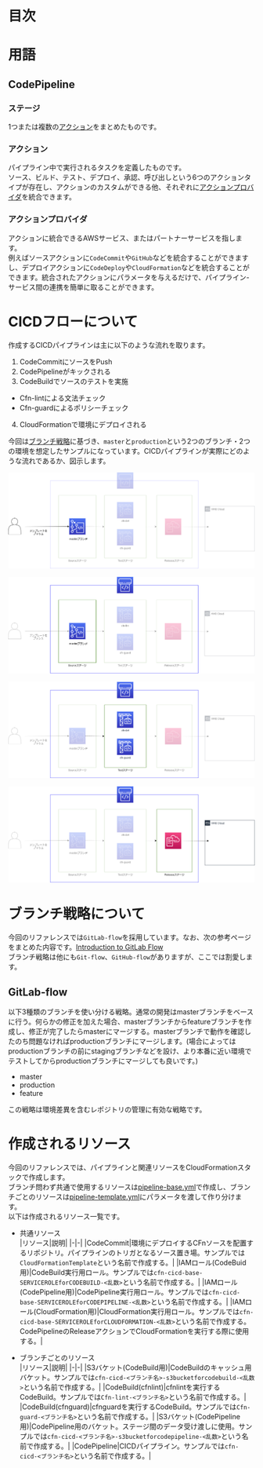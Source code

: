# 目次

# 用語
## CodePipeline
### ステージ
1つまたは複数の[アクション](#アクション)をまとめたものです。  

### アクション
パイプライン中で実行されるタスクを定義したものです。  
ソース、ビルド、テスト、デプロイ、承認、呼び出しという6つのアクションタイプが存在し、アクションのカスタムができる他、それぞれに[アクションプロバイダ](#アクションプロバイダ)を統合できます。

### アクションプロバイダ
アクションに統合できるAWSサービス、またはパートナーサービスを指します。  
例えばソースアクションに`CodeCommit`や`GitHub`などを統合することができますし、デプロイアクションに`CodeDeploy`や`CloudFormation`などを統合することができます。統合されたアクションにパラメータを与えるだけで、パイプライン-サービス間の連携を簡単に取ることができます。

# CICDフローについて
作成するCICDパイプラインは主に以下のような流れを取ります。
1. CodeCommitにソースをPush
2. CodePipelineがキックされる
3. CodeBuildでソースのテストを実施
  - Cfn-lintによる文法チェック
  - Cfn-guardによるポリシーチェック
4. CloudFormationで環境にデプロイされる

今回は[ブランチ戦略](#ブランチ戦略について)に基づき、`master`と`production`という2つのブランチ・2つの環境を想定したサンプルになっています。CICDパイプラインが実際にどのような流れであるか、図示します。

![push](img/flow-push.drawio.png)  

![kick](img/flow-kick.drawio.png)  

![test](img/flow-test.drawio.png)  

![deploy](img/flow-deploy.drawio.png  )


# ブランチ戦略について
今回のリファレンスでは`GitLab-flow`を採用しています。なお、次の参考ページをまとめた内容です。[Introduction to GitLab Flow](https://docs.gitlab.com/ee/topics/gitlab_flow.html)  
ブランチ戦略は他にも`Git-flow`、`GitHub-flow`がありますが、ここでは割愛します。

## GitLab-flow
以下3種類のブランチを使い分ける戦略。通常の開発はmasterブランチをベースに行う。何らかの修正を加えた場合、masterブランチからfeatureブランチを作成し、修正が完了したらmasterにマージする。masterブランチで動作を確認したのち問題なければproductionブランチにマージします。(場合によってはproductionブランチの前にstagingブランチなどを設け、より本番に近い環境でテストしてからproductionブランチにマージしても良いです。)

- master
- production
- feature

この戦略は環境差異を含むレポジトリの管理に有効な戦略です。

# 作成されるリソース
今回のリファレンスでは、パイプラインと関連リソースをCloudFormationスタックで作成します。  
ブランチ問わず共通で使用するリソースは[pipeline-base.yml](../pipeline-template/pipeline-base.yml)で作成し、ブランチごとのリソースは[pipeline-template.yml](../pipeline-template/pipeline-template.yml)にパラメータを渡して作り分けます。  
以下は作成されるリソース一覧です。  

- 共通リソース  
  |リソース|説明|
  |-|-|
  |CodeCommit|環境にデプロイするCFnソースを配置するリポジトリ。パイプラインのトリガとなるソース置き場。サンプルでは`CloudFormationTemplate`という名前で作成する。|
  |IAMロール(CodeBuid用)|CodeBuild実行用ロール。サンプルでは`cfn-cicd-base-SERVICEROLEforCODEBUILD-<乱数>`という名前で作成する。|
  |IAMロール(CodePipeline用)|CodePipeline実行用ロール。サンプルでは`cfn-cicd-base-SERVICEROLEforCODEPIPELINE-<乱数>`という名前で作成する。|
  |IAMロール(CloudFormation用)|CloudFormation実行用ロール。サンプルでは`cfn-cicd-base-SERVICEROLEforCLOUDFORMATION-<乱数>`という名前で作成する。CodePipelineのReleaseアクションでCloudFormationを実行する際に使用する。|

- ブランチごとのリソース  
  |リソース|説明|
  |-|-|
  |S3バケット(CodeBuild用)|CodeBuildのキャッシュ用バケット。サンプルでは`cfn-cicd-<ブランチ名>-s3bucketforcodebuild-<乱数>`という名前で作成する。|
  |CodeBuild(cfnlint)|cfnlintを実行するCodeBuild。サンプルでは`Cfn-lint-<ブランチ名>`という名前で作成する。|
  |CodeBuild(cfnguard)|cfnguardを実行するCodeBuild。サンプルでは`Cfn-guard-<ブランチ名>`という名前で作成する。|
  |S3バケット(CodePipeline用)|CodePipeline用のバケット。ステージ間のデータ受け渡しに使用。サンプルでは`cfn-cicd-<ブランチ名>-s3bucketforcodepipeline-<乱数>`という名前で作成する。|
  |CodePipeline|CICDパイプライン。サンプルでは`cfn-cicd-<ブランチ名>`という名前で作成する。|